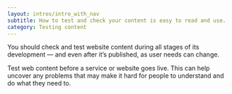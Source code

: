 ```yaml
---
layout: intros/intro_with_nav
subtitle: How to test and check your content is easy to read and use.
category: Testing content
---
```


You should check and test website content during all stages of its development — and even after it’s published, as user needs can change.

Test web content before a service or website goes live. This can help uncover any problems that may make it hard for people to understand and do what they need to.
